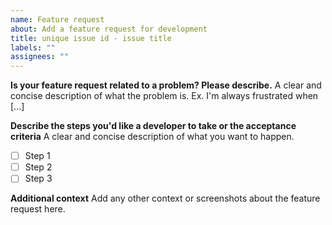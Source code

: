 ```yaml
---
name: Feature request
about: Add a feature request for development
title: unique issue id - issue title
labels: ""
assignees: ""
---
```


**Is your feature request related to a problem? Please describe.**
A clear and concise description of what the problem is. Ex. I'm always frustrated when [...]

**Describe the steps you'd like a developer to take or the acceptance criteria**
A clear and concise description of what you want to happen.

- [ ] Step 1
- [ ] Step 2
- [ ] Step 3

**Additional context**
Add any other context or screenshots about the feature request here.

